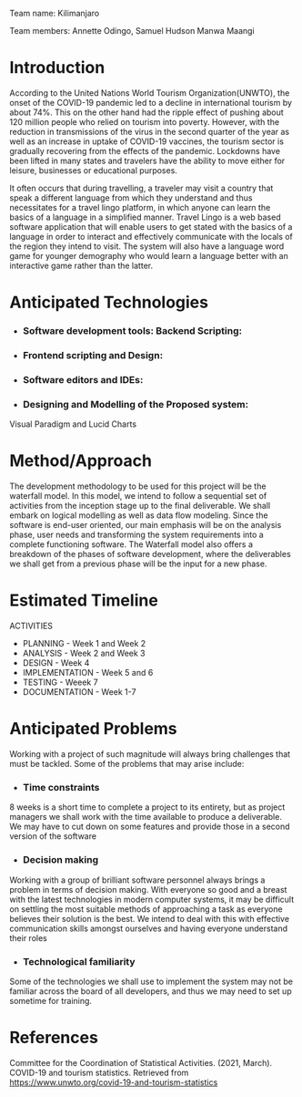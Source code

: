 Team name: Kilimanjaro

Team members: Annette Odingo, Samuel Hudson Manwa Maangi

# Introduction

According to the United Nations World Tourism Organization(UNWTO), the onset of the COVID-19 pandemic led to a decline in international tourism by about 74%. This on the other hand had the ripple effect of pushing about 120 million people who relied on tourism into poverty. However, with the reduction in transmissions of the virus in the second quarter of the year as well as an increase in uptake of COVID-19 vaccines, the tourism sector is gradually recovering from the effects of the pandemic. Lockdowns have been lifted in many states and travelers have the ability to move either for leisure, businesses or educational purposes.

It often occurs that during travelling, a traveler may visit a country that speak a different language from which they understand and thus necessitates for a travel lingo platform, in which anyone can learn the basics of a language in a simplified manner. Travel Lingo is a web based software application that will enable users to get stated with the basics of a language in order to interact and effectively communicate with the locals of the region they intend to visit. The system will also have a language word game for younger demography who would learn a language better with an interactive game rather than the latter.


# Anticipated Technologies

- ### Software development tools: Backend Scripting: 

- ### Frontend scripting and Design:

- ### Software editors and IDEs:

- ### Designing and Modelling of the Proposed system:
Visual Paradigm and Lucid Charts


# Method/Approach

The development methodology to be used for this project will be the waterfall model. In this model, we intend to follow a sequential set of activities from the inception stage up to the final deliverable. We shall embark on logical modelling as well as data flow modeling. Since the software is end-user oriented, our main emphasis will be on the analysis phase, user needs and transforming the system requirements into a complete functioning software. The Waterfall model also offers a breakdown of the phases of software development, where the deliverables we shall get from a previous phase will be the input for a new phase.

# Estimated Timeline

ACTIVITIES                    
- PLANNING -            Week 1 and Week 2					
- ANALYSIS -		Week 2 and Week 3			
- DESIGN - 			Week 4			
- IMPLEMENTATION - 	Week 5 and 6				
- TESTING - 		Weeek 7			
- DOCUMENTATION - 	Week 1-7				


# Anticipated Problems

Working with a project of such magnitude will always bring challenges that must be tackled. Some of the problems that may arise include:
- ### Time constraints
8 weeks is a short time to complete a project to its entirety, but as project managers we shall work with the time available to produce a deliverable. We may have to cut down on some features and provide those in a second version of the software
- ### Decision making 
Working with a group of brilliant software personnel always brings a problem in terms of decision making. With everyone so good and a breast with the latest technologies in modern computer systems, it may be difficult on settling the most suitable methods of approaching a task as everyone believes their solution is the best. We intend to deal with this with effective communication skills amongst ourselves and having everyone understand their roles
- ### Technological familiarity
Some of the technologies we shall use to implement the system may not be familiar across the board of all developers, and thus we may need to set up sometime for training.

# References

Committee for the Coordination of Statistical Activities. (2021, March). COVID-19 and tourism statistics. 
      Retrieved from https://www.unwto.org/covid-19-and-tourism-statistics
